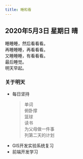 ```yaml
---
title: 睡和看
---
```

## 2020年5月3日 星期日 晴
睡睡睡，然后看看看。  
再睡睡睡，再看看看。  
又睡睡睡，有看看看。  
最后睡觉。  
明天早起。  
### 关于明天
* 每日坚持
	> 单词  
	> 俯卧撑  
	> 篮球  
	> 读书  
	> 为父母做一件事  
	> 列第二天的计划  
* GIS开发实验系统复习  
* 前端开发学习  